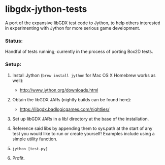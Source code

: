 libgdx-jython-tests
===================

A port of the expansive libGDX test code to Jython, to help others interested in
experimenting with Jython for more serious game development.

### Status:

Handful of tests running; currently in the process of porting Box2D tests.

### Setup:

1. Install Jython (```brew install jython``` for Mac OS X Homebrew works as well):

    - http://www.jython.org/downloads.html

2. Obtain the libGDX JARs (nightly builds can be found here):

    - https://libgdx.badlogicgames.com/nightlies/

3. Set up libGDX JARs in a lib/ directory at the base of the installation.

4. Reference said libs by appending them to sys.path at the start of any test you would
like to run or create yourself! Examples include using a simple utility function.

5. ```jython [test.py]```

6. Profit.

